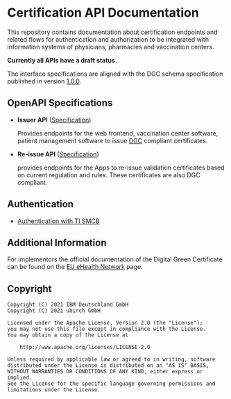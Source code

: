 # Certification API Documentation

This repository contains documentation about certification endpoints and related flows for authentication and authorization to be integrated with information systems of physicians, pharmacies and vaccination centers.

**Currently all APIs have a draft status.**

The interface specifications are aligned with the DGC schema specification published in version [1.0.0](https://github.com/ehn-digital-green-development/ehn-dgc-schema/releases/tag/1.0.0).

## OpenAPI Specifications

- **Issuer API** ([Specification](vaccination-certify-api.yaml))

  Provides endpoints for the web frontend, vaccination center software,
  patient management software to issue [DGC](https://ec.europa.eu/info/live-work-travel-eu/coronavirus-response/safe-covid-19-vaccines-europeans/covid-19-digital-green-certificates)
  compliant certificates.
  
- **Re-issue API** ([Specification](vaccination-reissue-api.yaml))

  provides endpoints for the Apps to re-issue validation certificates based on current regulation and rules. These
  certificates are also DGC compliant.

## Authentication

- [Authentication with TI SMCB](SMCB-Authentication.md)

## Additional Information

For implementors the official documentation of the Digital Green Certificate
can be found on the [EU eHealth Network](https://ec.europa.eu/health/ehealth/key_documents_en) page.

## Copyright

```
Copyright (C) 2021 IBM Deutschland GmbH 
Copyright (C) 2021 ubirch GmbH

Licensed under the Apache License, Version 2.0 (the "License");
you may not use this file except in compliance with the License.
You may obtain a copy of the License at

    http://www.apache.org/licenses/LICENSE-2.0

Unless required by applicable law or agreed to in writing, software
distributed under the License is distributed on an "AS IS" BASIS,
WITHOUT WARRANTIES OR CONDITIONS OF ANY KIND, either express or implied.
See the License for the specific language governing permissions and
limitations under the License.
```
